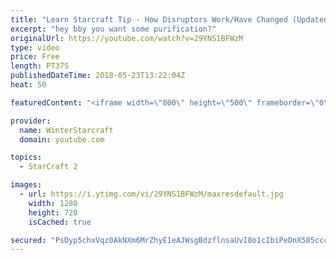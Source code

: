 ```yaml
---
title: "Learn Starcraft Tip - How Disruptors Work/Have Changed (Updated Patch 4.0 2018)"
excerpt: "hey bby you want some purification?"
originalUrl: https://youtube.com/watch?v=29YNS1BFWzM
type: video
price: Free
length: PT37S
publishedDateTime: 2018-05-23T13:22:04Z
heat: 50

featuredContent: "<iframe width=\"800\" height=\"500\" frameborder=\"0\" src=\"https://www.youtube.com/embed/29YNS1BFWzM\" allow=\"accelerometer; autoplay; encrypted-media; gyroscope; picture-in-picture\" allowfullscreen></iframe>"

provider:
  name: WinterStarcraft
  domain: youtube.com

topics:
  - StarCraft 2

images:
  - url: https://i.ytimg.com/vi/29YNS1BFWzM/maxresdefault.jpg
    width: 1280
    height: 720
    isCached: true

secured: "PsDyp5chxVqz0AkNXm6MrZhyE1eAJWsgBdzflnsaUvI8o1cIbiPeDnX585ccc93X47wqpNX1jBmOE8DZuP1p8I7avYwPM61bBvOg0RH5cHj8fDxwK6BhQCYmp7OcB8r+TAlgW5zFP0Nfd+BUXtWFFg2kmT7z51vh2BwAu42Io4qGEdmsbKHGlymPqpqXz52U2HYAmgKKmY7eh3wA2WwHLwkFR2UWry24EtvIUG2GtpuOi8fg2+A0XaY60y/nmVZuBjxaWdVJUSt2qTiaZe+Hr0GS6P4oMbNldCycLDyJfgORKqfOICBq+89BeMUUKLIicYlQHVQJcBXThTlnjBL/M8IfLzRMYoAn/7MViVqjgH2mzrINztf9U18xbWid9Cyc/1rwinoNz4MLQHqQ9oAI6xe9S50xf+O/ne/wdoHnPt0=;KE0WDiEw1kWwTmD0nan0sA=="
---
```


